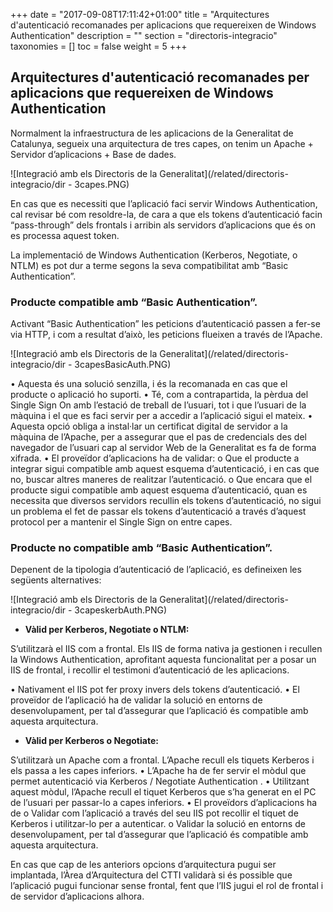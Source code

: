 +++
date        = "2017-09-08T17:11:42+01:00"
title       = "Arquitectures d'autenticació recomanades per aplicacions que requereixen de Windows Authentication"
description = ""
section     = "directoris-integracio"
taxonomies  = []
toc 		= false
weight 		= 5
+++


## Arquitectures d'autenticació recomanades per aplicacions que requereixen de Windows Authentication

Normalment la infraestructura de les aplicacions de la Generalitat de Catalunya, segueix una arquitectura de tres capes, on tenim un Apache + Servidor d’aplicacions + Base de dades.

![Integració amb els Directoris de la Generalitat](/related/directoris-integracio/dir - 3capes.PNG)

En cas que es necessiti que l’aplicació faci servir Windows Authentication, cal revisar bé com resoldre-la, de cara a que els tokens d’autenticació facin “pass-through” dels frontals i arribin als servidors d’aplicacions que és on es processa aquest token.
 
La implementació de Windows Authentication (Kerberos, Negotiate, o NTLM) es pot dur a terme segons la seva compatibilitat amb “Basic Authentication”.

### Producte compatible amb “Basic Authentication”.

Activant “Basic Authentication” les peticions d’autenticació passen a fer-se via HTTP, i com a resultat d’això, les peticions flueixen a través de l’Apache.

![Integració amb els Directoris de la Generalitat](/related/directoris-integracio/dir - 3capesBasicAuth.PNG)

•	Aquesta és una solució senzilla, i és la recomanada en cas que el producte o aplicació ho suporti. 
•	Té, com a contrapartida, la pèrdua del Single Sign On amb l’estació de treball de l’usuari, tot i que l’usuari de la màquina i el que es faci servir per a accedir a l’aplicació sigui el mateix.
•	Aquesta opció obliga a instal·lar un certificat digital de servidor a la màquina de l’Apache, per a assegurar que el pas de credencials des del navegador de l’usuari cap al servidor Web de la Generalitat es fa de forma xifrada.
•	El proveïdor d’aplicacions ha de validar:
o	Que el producte a integrar sigui compatible amb aquest esquema d’autenticació, i en cas que no, buscar altres maneres de realitzar l’autenticació.
o	Que encara que el producte sigui compatible amb aquest esquema d’autenticació, quan es necessita que diversos servidors recullin els tokens d’autenticació, no sigui un problema el fet de passar els tokens d’autenticació a través d’aquest protocol per a mantenir el Single Sign on entre capes.


### Producte no compatible amb “Basic Authentication”.
 
Depenent de la tipologia d’autenticació de l’aplicació, es defineixen les següents alternatives: 


![Integració amb els Directoris de la Generalitat](/related/directoris-integracio/dir - 3capeskerbAuth.PNG)


- **Vàlid per Kerberos, Negotiate o NTLM:**

S’utilitzarà el  IIS com a frontal. Els IIS de forma nativa ja gestionen i recullen la Windows Authentication, aprofitant aquesta funcionalitat per a posar un IIS de frontal, i recollir el testimoni d’autenticació de les aplicacions.

•	Nativament el IIS pot fer proxy invers dels tokens d’autenticació.
•	El proveïdor de l’aplicació ha de validar la solució en entorns de desenvolupament, per tal d’assegurar que l’aplicació és compatible amb aquesta arquitectura.


- **Vàlid per Kerberos o Negotiate:**

S’utilitzarà un Apache com a frontal. L’Apache recull els tiquets Kerberos i els passa a les capes inferiors.
•	L’Apache ha de fer servir el mòdul que permet autenticació via Kerberos / Negotiate Authentication .
•	Utilitzant aquest mòdul, l’Apache recull el tiquet Kerberos que s’ha generat en el PC de l’usuari per passar-lo a capes inferiors.
•	El proveïdors d’aplicacions ha de 
	o	Validar com l’aplicació a través del seu IIS pot recollir el tiquet de Kerberos i utilitzar-lo per a autenticar. 
	o	Validar la solució en entorns de desenvolupament, per tal d’assegurar que l’aplicació és compatible amb aquesta arquitectura.

En cas que cap de les anteriors opcions d’arquitectura pugui ser implantada, l’Àrea d’Arquitectura del CTTI validarà si és possible que l’aplicació pugui funcionar sense frontal, fent que l’IIS jugui el rol de frontal i de servidor d’aplicacions alhora.
